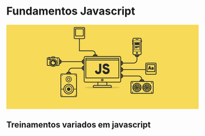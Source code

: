 # Fundamentos Javascript
<img  src="https://github.com/k3n3dfelix/fundamentos-javascript/blob/main/screens/javascript.jpg" align="center"/>

## Treinamentos variados em javascript

